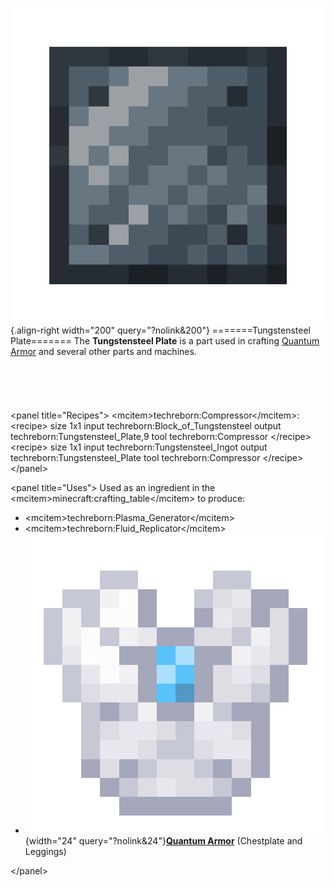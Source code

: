 ![Tungstensteel Plate](/media/mods/techreborn/Tungstensteel_Plate.png){.align-right width="200" query="?nolink&200"} =======Tungstensteel Plate======= The **Tungstensteel Plate** is a part used in crafting [Quantum Armor](/items/armor/quantum_armor) and several other parts and machines.\
\
\
\
\
\
\<panel title="Recipes"\> \<mcitem\>techreborn:Compressor\</mcitem\>: \<recipe\> size 1x1 input techreborn:Block_of_Tungstensteel output techreborn:Tungstensteel_Plate,9 tool techreborn:Compressor \</recipe\>\
\<recipe\> size 1x1 input techreborn:Tungstensteel_Ingot output techreborn:Tungstensteel_Plate tool techreborn:Compressor \</recipe\> \</panel\>

\<panel title="Uses"\> Used as an ingredient in the \<mcitem\>minecraft:crafting_table\</mcitem\> to produce:

- \<mcitem\>techreborn:Plasma_Generator\</mcitem\>
- \<mcitem\>techreborn:Fluid_Replicator\</mcitem\>
- ![quantum_chestplate.png](/media/mods/techreborn/quantum_chestplate.png){width="24" query="?nolink&24"}**[Quantum Armor](/items/armor/quantum_armor)** (Chestplate and Leggings)

\</panel\>
